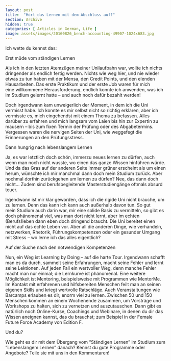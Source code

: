 ```yaml
---
layout: post
title:  "Hört das Lernen mit dem Abschluss auf?"
section: Archive
hidden: true
categories: [ Articles in German, Life ]
image: assets/images/20160826_bench-accounting-49907-1024x683.jpg
---
```



Ich wette du kennst das:

Erst müde vom ständigen Lernen

Als ich in den letzten Atemzügen meiner Unilaufbahn war, wollte ich nichts dringender als endlich fertig werden. Nichts wie weg hier, und nie wieder etwas zu tun haben mit der Mensa, den Credit Points, und den elenden Hausarbeiten. Das erste Praktikum und der erste Job waren für mich eine willkommene Herausforderung, endlich konnte ich anwenden, was ich im Studium gelernt hatte – und auch noch dafür bezahlt werden!

Doch irgendwann kam unweigerlich der Moment, in dem ich die Uni vermisst habe. Ich konnte es mir selbst nicht so richtig erklären, aber ich vermisste es, mich eingehendst mit einem Thema zu befassen. Alles darüber zu erfahren und mich langsam vom Laien bis hin zur Expertin zu mausern – bis zum fixen Termin der Prüfung oder des Abgabetermins. Vergessen waren die nervigen Seiten der Uni, wie weggefegt die Erinnerungen an den Prüfungsstress.

Dann hungrig nach lebenslangem Lernen

Ja, es war letztlich doch schön, immerzu neues lernen zu dürfen, auch wenn man noch nicht wusste, wo einen das ganze Wissen hinführen würde. Und da das Gras auf der anderen Seite immer grüner erscheint als um einen herum, wünschte ich mir manchmal dann doch mein Studium zurück. Aber nochmal dorthin zurückgehen um lernen zu dürfen? Nee, das dann doch nicht… Zudem sind berufsbegleitende Masterstudiengänge oftmals absurd teuer.

Irgendwann ist mir klar geworden, dass ich die rigide Uni nicht brauche, um zu lernen. Denn das kann ich kann auch außerhalb davon tun. So gut mein Studium auch darin war, mir eine solide Basis zu vermitteln, so gibt es doch phänomenal viel, was man dort nicht lernt, aber im echten (Berufs)leben dann eben doch dringend braucht. Die Uni bereitet einen nicht auf das echte Leben vor. Aber all die anderen Dinge, wie verhandeln, netzwerken, Rhetorik, Führungskompetenzen oder ein gesunder Umgang mit Stress – wo lerne ich das alles eigentlich?

Auf der Suche nach den notwendigen Kompetenzen

Nun, ein Weg ist Learning by Doing – auf die harte Tour. Irgendwann schafft man es da durch, sammelt seine Erfahrungen, macht seine Fehler und lernt seine Lektionen. Auf jeden Fall ein wertvoller Weg, denn manche Fehler macht man nur einmal; die Lernkurve ist phänomenal. Eine weitere Möglichkeit ist Mentoring, beispielsweise mit Programmen wie MentorMe. Im Kontakt mit erfahrenen und hilfsbereiten Menschen feilt man an seinen eigenen Skills und kriegt wertvolle Ratschläge. Auch Veranstaltungen wie Barcamps erlauben es dir, enorm viel zu lernen. Zwischen 50 und 150 Menschen kommen an einem Wochenende zusammen, um Vorsträge und Workshops zu halten, sich zu vernetzen und auszutauschen. Dann gibt es natürlich noch Online-Kurse, Coachings und Webinare, in denen du dir das Wissen aneignen kannst, das du brauchst; zum Beispiel in der Female Future Force Academy von Edition F.

Und du?

Wie geht es dir mit dem Übergang vom “Ständigen Lernen” im Studium zum “Lebenslangem Lernen” danach? Kennst du gute Programme oder Angebote? Teile sie mit uns in den Kommentaren!

